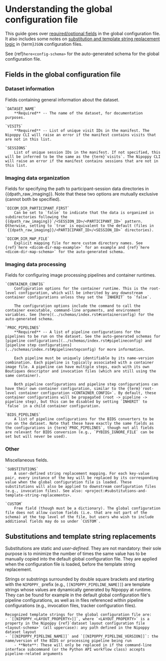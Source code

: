 # Understanding the global configuration file

This guide goes over [required/optional fields](#fields-in-the-global-configuration-file) in the global configuration file. It also includes some notes on [substitution and template string replacement logic](#substitutions-and-template-string-replacements) in {term}`JSON` configuration files.

See {ref}`here<config-schema>` for the auto-generated schema for the global configuration file.

## Fields in the global configuration file

### Dataset information

Fields containing general information about the dataset.

```{glossary}
`DATASET_NAME`
    **Required** -- The name of the dataset, for documentation purposes.

`VISITS`
    **Required** -- List of unique visit IDs in the manifest. The Nipoppy CLI will raise an error if the manifest contains visits that are not in this list.

`SESSIONS`
    List of unique session IDs in the manifest. If not specified, this will be inferred to be the same as the {term}`visits`. The Nipoppy CLI will raise an error if the manifest contains sessions that are not in this list.
```

### Imaging data organization

Fields for specifying the path to participant-session data directories in {{dpath_raw_imaging}}. Note that these two options are mutually exclusive (cannot both be specified).

```{glossary}
`DICOM_DIR_PARTICIPANT_FIRST`
    Can be set to `false` to indicate that the data is organized in subdirectories following the {{dpath_raw_imaging}}`/<SESSION_ID>/<PARTICIPANT_ID>` pattern. Otherwise, setting to `true` is equivalent to the default (files in `{{dpath_raw_imaging}}/<PARTICIPANT_ID>/<SESSION_ID>` directories).

`DICOM_DIR_MAP_FILE`
    Explicit mapping file for more custom directory names. See {ref}`here <dicom-dir-map-example>` for an example and {ref}`here <dicom-dir-map-schema>` for the auto-generated schema.
```

### Imaging data processing

Fields for configuring image processing pipelines and container runtimes.

```{glossary}
`CONTAINER_CONFIG`
    Configuration options for the container runtime. This is the root-level configuration, which will be inherited by any downstream container configurations unless they set the `INHERIT` to `false`.

    The configuration options include the command to call the container executable, command-line arguments, and environment variables. See [here](../schemas/index.rst#containerconfig) for the auto-generated schema.

`PROC_PIPELINES`
    **Required** -- A list of pipeline configurations for the pipelines to be run on the dataset. See the auto-generated schemas for [pipeline configurations](../schemas/index.rst#pipelineconfig) and [pipeline step configurations](../schemas/index.rst#pipelinestepconfig) for more information.

    Each pipeline must be uniquely identifiable by its name-version combination. Each pipeline is typically associated with a container image file. A pipeline can have multiple steps, each with its own Boutiques descriptor and invocation files (which are still using the same container).

    Both pipeline configurations and pipeline step configurations can have their own container configuration, similar to the {term}`root-level container configuration <CONTAINER_CONFIG>`. By default, these container configurations will be propagated (root -> pipeline -> pipeline step), but this can be disabled by setting `INHERIT` to `false` in a child container configuration.

`BIDS_PIPELINES`
    A list of pipeline configurations for the BIDS converters to be run on the dataset. Note that these have exactly the same fields as the configurations in {term}`PROC_PIPELINES`, though not all fields are relevant for BIDS conversion (e.g., `PYBIDS_IGNORE_FILE` can be set but will never be used).
```

### Other

Miscellaneous fields.

```{glossary}
`SUBSTITUTIONS`
    A user-defined string replacement mapping. For each key-value pair, every instance of the key will be replaced by its corresponding value when the global configuration file is loaded. These substitutions will also be applied to downstream configuration files (e.g., invocation files). See also: <project:#substitutions-and-template-string-replacements>.

`CUSTOM`
    Free field (though must be a dictionary). The global configuration file does not allow custom fields (i.e. that are not part of the schema) at the top level of the file, but users who wish to include additional fields may do so under `CUSTOM`.
```

## Substitutions and template string replacements

Substitutions are static and *user-defined*. They are not mandatory: their sole purpose is to minimize the number of times the same value has to be manually copied into the default global configuration file. They are applied when the configuration file is loaded, before the template string replacement.

Strings or substrings surrounded by double square brackets and starting with the `NIPOPPY_` prefix (e.g., `[[NIPOPPY_PIPELINE_NAME]]`) are template strings whose values are dynamically generated by Nipoppy at runtime. They can be found for example in the default global configuration file's pipeline configurations, as well as in files referenced within pipeline configurations (e.g., invocation files, tracker configuration files).

```{note}
Recognized template strings for the global configuration file are:
- `[[NIPOPPY_<LAYOUT_PROPERTY>]]`, where `<LAYOUT_PROPERTY>` is a property in the Nipoppy {ref}`dataset layout configuration file <layout-schema>` (all uppercase): any path defined in the Nipoppy dataset layout
- `[[NIPOPPY_PIPELINE_NAME]]` and `[[NIPOPPY_PIPELINE_VERSION]]`: the name/version of the BIDS or processing pipeline being run
    - **Note**: These will only be replaced in if the command-line interface subcommand (or the Python API workflow class) accepts pipeline-related arguments
```
